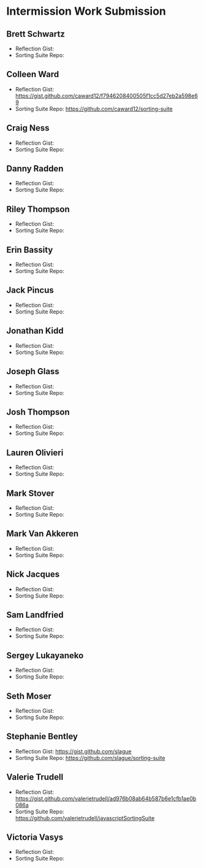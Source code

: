 # Intermission Work Submission

## Brett Schwartz

* Reflection Gist: 
* Sorting Suite Repo: 

## Colleen Ward

* Reflection Gist: https://gist.github.com/caward12/f7946208400505f1cc5d27eb2a598e69
* Sorting Suite Repo: https://github.com/caward12/sorting-suite

## Craig Ness

* Reflection Gist: 
* Sorting Suite Repo: 

## Danny Radden

* Reflection Gist: 
* Sorting Suite Repo: 

## Riley Thompson

* Reflection Gist: 
* Sorting Suite Repo: 

## Erin Bassity

* Reflection Gist: 
* Sorting Suite Repo: 

## Jack Pincus

* Reflection Gist: 
* Sorting Suite Repo: 

## Jonathan Kidd

* Reflection Gist: 
* Sorting Suite Repo: 

## Joseph Glass

* Reflection Gist: 
* Sorting Suite Repo: 

## Josh Thompson

* Reflection Gist: 
* Sorting Suite Repo: 

## Lauren Olivieri

* Reflection Gist: 
* Sorting Suite Repo: 

## Mark Stover

* Reflection Gist: 
* Sorting Suite Repo: 

## Mark Van Akkeren

* Reflection Gist: 
* Sorting Suite Repo: 

## Nick Jacques

* Reflection Gist: 
* Sorting Suite Repo: 

## Sam Landfried

* Reflection Gist: 
* Sorting Suite Repo: 

## Sergey Lukayaneko

* Reflection Gist: 
* Sorting Suite Repo: 

## Seth Moser

* Reflection Gist: 
* Sorting Suite Repo: 

## Stephanie Bentley

* Reflection Gist: https://gist.github.com/slague
* Sorting Suite Repo: https://github.com/slague/sorting-suite

## Valerie Trudell

* Reflection Gist: https://gist.github.com/valerietrudell/ad976b08ab64b587b6e1cfb1ae0b086a 
* Sorting Suite Repo: https://github.com/valerietrudell/javascriptSortingSuite 

## Victoria Vasys

* Reflection Gist: 
* Sorting Suite Repo: 
